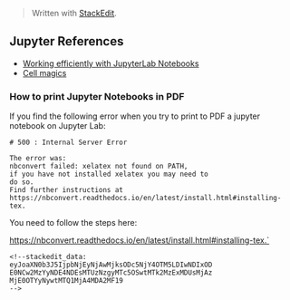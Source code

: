 


> Written with [StackEdit](https://stackedit.io/).
## Jupyter References

- [Working efficiently with JupyterLab Notebooks](https://florianwilhelm.info/2018/11/working_efficiently_with_jupyter_lab/ "Permalink to Working efficiently with JupyterLab Notebooks")
- [Cell magics](https://ipython.readthedocs.io/en/stable/interactive/magics.html)

### How to print Jupyter Notebooks in PDF
If you find the following error when you try to print to PDF a jupyter notebook on Jupyter Lab:

```
# 500 : Internal Server Error

The error was:
nbconvert failed: xelatex not found on PATH, 
if you have not installed xelatex you may need to 
do so. 
Find further instructions at https://nbconvert.readthedocs.io/en/latest/install.html#installing-tex.
```
You need to follow the steps here:

https://nbconvert.readthedocs.io/en/latest/install.html#installing-tex.`
```
<!--stackedit_data:
eyJoaXN0b3J5IjpbNjEyNjAwMjksODc5NjY4OTM5LDIwNDIxOD
E0NCw2MzYyNDE4NDEsMTUzNzgyMTc5OSwtMTk2MzExMDUsMjAz
MjE0OTYyNywtMTQ1MjA4MDA2MF19
-->
